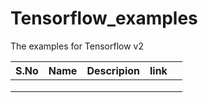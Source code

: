 # Tensorflow_examples
The examples for Tensorflow v2


| S.No  	| Name  	|   Descripion	|   link	|   	|
|---	|---	|---	|---	|---	|
|   	|   	|   	|   	|   	|
|   	|   	|   	|   	|   	|
|   	|   	|   	|   	|   	|
